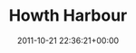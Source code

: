 ---
title:		"Howth Harbour"
type:		"photos"
mediatype:		"upload"
location:		"Howth, Ireland"
date:		"2011-10-21 22:36:21+00:00"
album:		"landscapes"
filename:		"howth-harbour.md"
series:		"howth"
cl_public_id:		"landscapes/howth-harbour"
cl_version:		1497004722
format:		"tiff"
bytes:		5287616
width:		2560
height:		1440
colours:
- "#2E211A"
- "#7C5742"
- "#DFC7BE"
- "#C3977B"
- "#241B11"
- "#7F5757"
- "#876E6F"
- "#0F0603"
- "#806541"
- "#CBCBDC"
- "#362C2C"
- "#CEB07D"
exposure_mode:		"Manual"
program:		"Manual"
aperture:		"11.0"
focal_length:		"14.0 mm"
iso:		"100"
shutter_speed:		"145"
metering:		"Spot"
flash:		"Off, Did not fire"
white_balance:		"Custom"
colour_temp:		"2450"
has_crop:		"false"
orientation:		"Horizontal (normal)"
camera_model:		"NIKON D7000"
lens_info:		"11-16mm f/2.8"
artist:		"Matt Finucane"
x_resolution:		"300"
y_resolution:		"300"
---